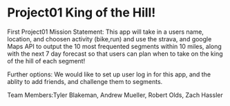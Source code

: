 # Project01 King of the Hill!
First Project01
Mission Statement:  This app will take in a users name, location, and choosen activity (bike,run) and use the strava, and google Maps API to output the 10 most frequented segments within 10 miles, along with the next 7 day forecast so that users can plan when to take on the king of the hill of each segment!

Further options: We would like to set up user log in for this app, and the ablity to add friends, and challenge them to segments.  

Team Members:Tyler Blakeman, Andrew Mueller, Robert Olds, Zach Hassler